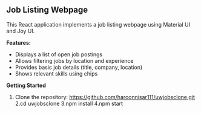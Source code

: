 ## Job Listing Webpage

This React application implements a job listing webpage using Material UI and Joy UI.

**Features:**

- Displays a list of open job postings
- Allows filtering jobs by location and experience
- Provides basic job details (title, company, location)
- Shows relevant skills using chips

**Getting Started**

1. Clone the repository: https://github.com/haroonnisar111/uwjobsclone.git
   2.cd uwjobsclone
   3.npm install
   4.npm start
